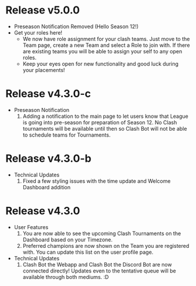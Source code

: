 # Release v5.0.0
- Preseason Notification Removed (Hello Season 12!)
- Get your roles here!
    - We now have role assignment for your clash teams. Just move to the Team page, create a new Team and select a Role to join with. If there are existing teams you will be able to assign your self to any open roles.
    - Keep your eyes open for new functionality and good luck during your placements!

# Release v4.3.0-c
- Preseason Notification
    1. Adding a notification to the main page to let users know that League is going into pre-season for preparation of Season 12. No Clash tournaments will be available until then so Clash Bot will not be able to schedule teams for Tournaments.

# Release v4.3.0-b
- Technical Updates
    1. Fixed a few styling issues with the time update and Welcome Dashboard addition

# Release v4.3.0
- User Features
    1. You are now able to see the upcoming Clash Tournaments on the Dashboard based on your Timezone.
    2. Preferred champions are now shown on the Team you are registered with. You can update this list on the user profile page.
- Technical Updates
    1. Clash Bot the Webapp and Clash Bot the Discord Bot are now connected directly! Updates even to the tentative queue will be available through both mediums. :D
